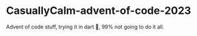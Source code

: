 # CasuallyCalm-advent-of-code-2023
Advent of code stuff, trying it in dart 🎯, 99% not going to do it all.
